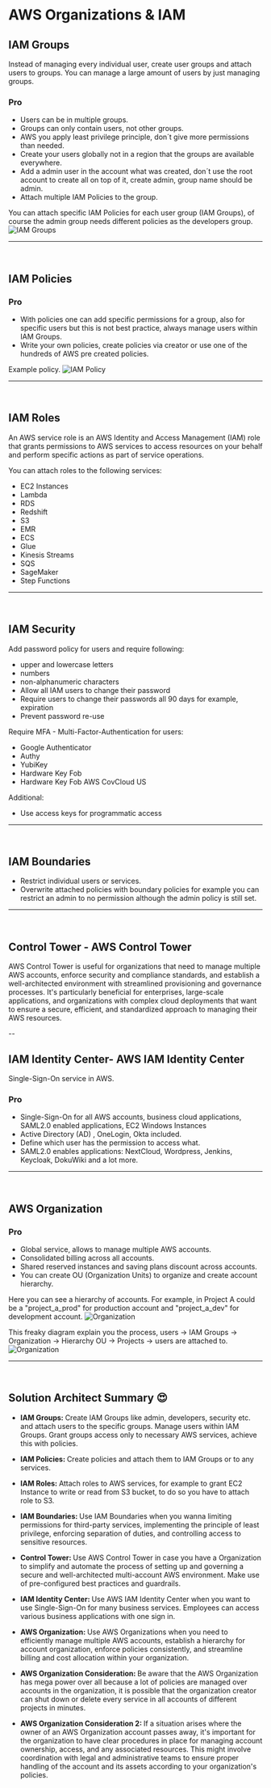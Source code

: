 # AWS Organizations & IAM

## IAM Groups
Instead of managing every individual user, create user groups and attach users to groups. You can manage a large amount of users by just managing groups.

### Pro
- Users can be in multiple groups.
- Groups can only contain users, not other groups.
- AWS you apply least privilege principle, don´t give more permissions than needed.
- Create your users globally not in a region that the groups are available everywhere.
- Add a admin user in the account what was created, don´t use the root account to create all on top of it, create admin, group name should be admin.
- Attach multiple IAM Policies to the group.

You can attach specific IAM Policies for each user group (IAM Groups), of course the admin group needs different policies as the developers group.
![IAM Groups](./draws/IAM_Groups.png)

---
<br>

## IAM Policies

### Pro
- With policies one can add specific permissions for a group, also for specific users but this is not best practice, always manage users within IAM Groups.
- Write your own policies, create policies via creator or use one of the hundreds of AWS pre created policies.

Example policy.
![IAM Policy](./draws/IAM-Policy.png)

---
<br>

## IAM Roles
An AWS service role is an AWS Identity and Access Management (IAM) role that grants permissions to AWS services to access resources on your behalf and perform specific actions as part of service operations.

You can attach roles to the following services:
- EC2 Instances
- Lambda
- RDS
- Redshift
- S3
- EMR
- ECS
- Glue
- Kinesis Streams
- SQS
- SageMaker
- Step Functions

---
<br>

## IAM Security

Add password policy for users and require following:
- upper and lowercase letters
- numbers
- non-alphanumeric characters
- Allow all IAM users to change their password
- Require users to change their passwords all 90 days for example, expiration
- Prevent password re-use

Require MFA - Multi-Factor-Authentication for users:
- Google Authenticator
- Authy
- YubiKey
- Hardware Key Fob
- Hardware Key Fob AWS CovCloud US

Additional:
- Use access keys for programmatic access

---
<br>

## IAM Boundaries

- Restrict individual users or services.
- Overwrite attached policies with boundary policies for example you can restrict an admin to no permission although the admin policy is still set. 

---
<br>

## Control Tower - AWS Control Tower
AWS Control Tower is useful for organizations that need to manage multiple AWS accounts, enforce security and compliance standards, and establish a well-architected environment with streamlined provisioning and governance processes. It's particularly beneficial for enterprises, large-scale applications, and organizations with complex cloud deployments that want to ensure a secure, efficient, and standardized approach to managing their AWS resources.

--
<br>

## IAM Identity Center- AWS IAM Identity Center
Single-Sign-On service in AWS.

### Pro
- Single-Sign-On for all AWS accounts, business cloud applications, SAML2.0 enabled applications, EC2 Windows Instances
- Active Directory (AD) , OneLogin, Okta included.
- Define which user has the permission to access what.
- SAML2.0 enables applications: NextCloud, Wordpress, Jenkins, Keycloak, DokuWiki and a lot more.

---
<br>

## AWS Organization

### Pro
- Global service, allows to manage multiple AWS accounts.
- Consolidated billing across all accounts.
- Shared reserved instances and saving plans discount across accounts.
- You can create OU (Organization Units) to organize and create account hierarchy.

Here you can see a hierarchy of accounts. For example, in Project A could be a "project_a_prod" for production account and "project_a_dev" for development account.
![Organization](./draws/AWS-Organization.png)


This freaky diagram explain you the process, users -> IAM Groups -> Organization -> Hierarchy OU -> Projects -> users are attached to.
![Organization](./draws/organizations.png)

---
<br>

## Solution Architect Summary 😍

- <b>IAM Groups: </b>Create IAM Groups like admin, developers, security etc. and attach users to the specific groups. Manage users within IAM Groups. Grant groups access only to necessary AWS services, achieve this with policies. 

- <b>IAM Policies: </b> Create policies and attach them to IAM Groups or to any services.

- <b>IAM Roles: </b>Attach roles to AWS services, for example to grant EC2 Instance to write or read from S3 bucket, to do so you have to attach role to S3.

- <b>IAM Boundaries: </b>Use IAM Boundaries when you wanna limiting permissions for third-party services, implementing the principle of least privilege, enforcing separation of duties, and controlling access to sensitive resources.

- <b>Control Tower: </b>Use AWS Control Tower in case you have a Organization to simplify and automate the process of setting up and governing a secure and well-architected multi-account AWS environment. Make use of pre-configured best practices and guardrails.

- <b>IAM Identity Center: </b>Use AWS IAM Identity Center when you want to use Single-Sign-On for many business services. Employees can access various business applications with one sign in.

- <b>AWS Organization: </b>Use AWS Organizations when you need to efficiently manage multiple AWS accounts, establish a hierarchy for account organization, enforce policies consistently, and streamline billing and cost allocation within your organization.

- <b>AWS Organization Consideration: </b>Be aware that the AWS Organization has mega power over all because a lot of policies are managed over accounts in the organization, it is possible that the organization creator can shut down or delete every service in all accounts of different projects in minutes.

- <b>AWS Organization Consideration 2: </b>If a situation arises where the owner of an AWS Organization account passes away, it's important for the organization to have clear procedures in place for managing account ownership, access, and any associated resources. This might involve coordination with legal and administrative teams to ensure proper handling of the account and its assets according to your organization's policies.